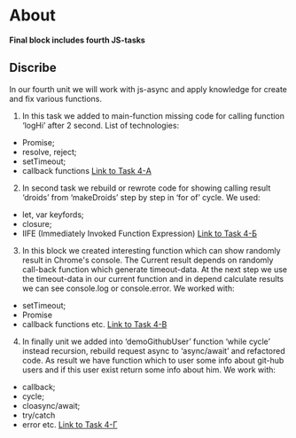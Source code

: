 # About
__Final block includes fourth JS-tasks__

## Discribe ##
In our fourth unit we will work with js-async and apply knowledge for create  and fix various functions.
1.  In this task we added to main-function missing code for calling function ‘logHi’ after 2 second. List of technologies:
- Promise;
- resolve, reject;
- setTimeout;
- callback functions
[Link to Task 4-А]( https://codepen.io/Belfix/pen/vYJyzzz)

2.  In second task we rebuild or rewrote code for showing calling result ‘droids’ from ‘makeDroids’ step by step in ‘for of’ cycle. We used:
- let, var keyfords;
- closure;
- IIFE (Immediately Invoked Function Expression) 
[Link to Task 4-Б](https://codepen.io/Belfix/pen/eYEBPJE)

3. In this block we created interesting function which can show randomly result in Chrome's console. The Current result depends on randomly call-back function which generate timeout-data. At the next step we use the timeout-data in our current function and in depend calculate results we can see console.log or console.error. We worked with:
- setTimeout;
- Promise
- callback functions  etc.
[Link to Task 4-В](https://codepen.io/Belfix/pen/xxLgOMG?editors=0010)

4. In finally unit we added  into ‘demoGithubUser’ function ‘while cycle’ instead recursion, rebuild request async to ‘async/await’  and refactored code.  As result we have function which to user some info about git-hub users and if this user exist return some info about him. We work with:
- callback;
- cycle;
- cloasync/await;
- try/catch
- error etc.
[Link to Task 4-Г](https://codepen.io/Belfix/pen/gOxgzJZ?editors=0010)
